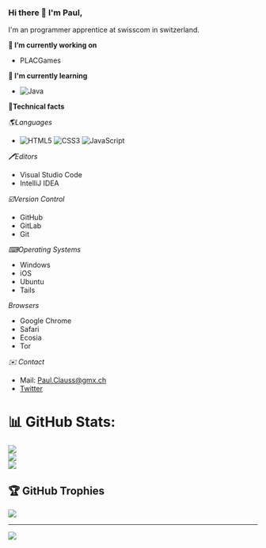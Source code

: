 ### Hi there 👋 I'm Paul, 

I'm an programmer apprentice at swisscom in switzerland.

**🔭 I’m currently working on**
  - PLACGames
  
**🌱 I'm currently learning**
- ![Java](https://img.shields.io/badge/java-%23ED8B00.svg?style=for-the-badge&logo=java&logoColor=white)

**💼Technical facts**

*🌎Languages*
- ![HTML5](https://img.shields.io/badge/html5-%23E34F26.svg?style=for-the-badge&logo=html5&logoColor=white)
![CSS3](https://img.shields.io/badge/css3-%231572B6.svg?style=for-the-badge&logo=css3&logoColor=white)
![JavaScript](https://img.shields.io/badge/javascript-%23323330.svg?style=for-the-badge&logo=javascript&logoColor=%23F7DF1E)

*🖊Editors*
- Visual Studio Code
- IntelliJ IDEA

*☑️Version Control*
- GitHub
- GitLab
- Git

*⌨Operating Systems*
- Windows
- iOS
- Ubuntu
- Tails

*Browsers*
- Google Chrome
- Safari
- Ecosia
- Tor

*✉️ Contact*
- Mail: Paul.Clauss@gmx.ch
- [Twitter](https://twitter.com/EntenPlac)

# 📊 GitHub Stats:
![](https://github-readme-stats.vercel.app/api?username=EntenPLAC&theme=dark&hide_border=false&include_all_commits=false&count_private=false)<br/>
![](https://github-readme-streak-stats.herokuapp.com/?user=EntenPLAC&theme=dark&hide_border=false)<br/>
![](https://github-readme-stats.vercel.app/api/top-langs/?username=EntenPLAC&theme=dark&hide_border=false&include_all_commits=false&count_private=false&layout=compact)

## 🏆 GitHub Trophies
![](https://github-profile-trophy.vercel.app/?username=EntenPLAC&theme=radical&no-frame=false&no-bg=true&margin-w=4)

---
[![](https://visitcount.itsvg.in/api?id=EntenPLAC&icon=0&color=0)](https://visitcount.itsvg.in)

